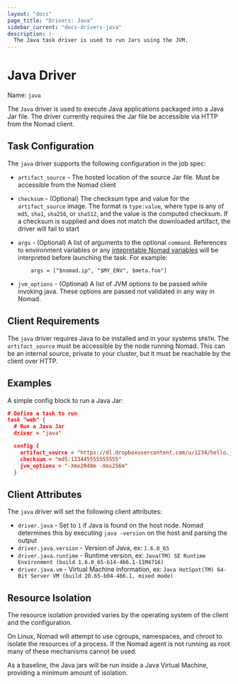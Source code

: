```yaml
---
layout: "docs"
page_title: "Drivers: Java"
sidebar_current: "docs-drivers-java"
description: |-
  The Java task driver is used to run Jars using the JVM.
---
```


# Java Driver

Name: `java`

The `Java` driver is used to execute Java applications packaged into a Java Jar 
file. The driver currently requires the Jar file be accessible via
HTTP from the Nomad client. 

## Task Configuration

The `java` driver supports the following configuration in the job spec:

* `artifact_source` - The hosted location of the source Jar file. Must be
  accessible from the Nomad client

* `checksum` - (Optional) The checksum type and value for the `artifact_source`
  image.  The format is `type:value`, where type is any of `md5`, `sha1`,
  `sha256`, or `sha512`, and the value is the computed checksum. If a checksum
  is supplied and does not match the downloaded artifact, the driver will fail
  to start

*   `args` - (Optional) A list of arguments to the optional `command`.
    References to environment variables or any [intepretable Nomad
    variables](/docs/jobspec/index.html#interpreted_vars) will be interpreted
    before launching the task. For example:

    ```
        args = ["$nomad.ip", "$MY_ENV", $meta.foo"]
    ```

* `jvm_options` - (Optional) A list of JVM options to be passed while invoking
  java. These options are passed not validated in any way in Nomad.

## Client Requirements

The `java` driver requires Java to be installed and in your systems `$PATH`.
The `artifact_source` must be accessible by the node running Nomad. This can be an
internal source, private to your cluster, but it must be reachable by the client 
over HTTP. 

## Examples

A simple config block to run a Java Jar:

```json
# Define a task to run
task "web" {
  # Run a Java Jar
  driver = "java"

  config {
    artifact_source = "https://dl.dropboxusercontent.com/u/1234/hello.jar"
    checksum = "md5:123445555555555"
    jvm_options = "-Xmx2048m -Xms256m"
  }
```

## Client Attributes

The `java` driver will set the following client attributes:

* `driver.java` - Set to `1` if Java is found on the host node. Nomad determines
this by executing `java -version` on the host and parsing the output
* `driver.java.version` - Version of Java, ex: `1.6.0_65`
* `driver.java.runtime` - Runtime version, ex: `Java(TM) SE Runtime Environment (build 1.6.0_65-b14-466.1-11M4716)`
* `driver.java.vm` - Virtual Machine information, ex: `Java HotSpot(TM) 64-Bit Server VM (build 20.65-b04-466.1, mixed mode)`

## Resource Isolation

The resource isolation provided varies by the operating system of
the client and the configuration.

On Linux, Nomad will attempt to use cgroups, namespaces, and chroot
to isolate the resources of a process. If the Nomad agent is not
running as root many of these mechanisms cannot be used.

As a baseline, the Java jars will be run inside a Java Virtual Machine,
providing a minimum amount of isolation.

